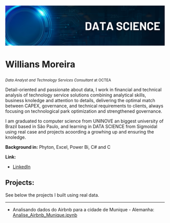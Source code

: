 <p align="center">
<img src="Banner.png" >
</p>

# Willians Moreira
<sub>*Data Analyst and Technology Services Consultant* at OCTEA </sub>

Detail-oriented and passionate about data, I work in financial and technical analysis of technology service solutions combining analytical skills, business knoledge and attention to details, delivering the optimal match between CAPEX, governance, and technical requirements to clients, always focusing on technological park optimization and strengthened governance.

I am graduated to computer science from UNINOVE an biggest university of Brazil based in São Paulo, and learning in DATA SCIENCE from Sigmoidal using real case and projects acoording  a growhing  up and ensuring the knoledge.

**Background in:** Phyton, Excel, Power Bi, C# and C

**Link:**
* [LinkedIn](https://www.linkedin.com/in/willianssmoreira)

## Projects:

See below the projects I built using real data.

---

* Analisando dados do Airbnb para a cidade de Munique - Alemanha: [Analise_Airbnb_Munique.ipynb](https://bit.ly/4jx73wJ)
